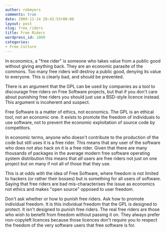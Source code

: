 ```yaml
---
author: robmyers
comments: true
date: 2009-11-14 20:43:53+00:00
layout: post
slug: free_riders
title: Free Riders
wordpress_id: 1809
categories:
- Free Culture
---
```


In economics, a "free rider" is someone who takes value from a public good without giving anything back. They are an economic parasite of the commons. Too many free riders will destroy a public good, denying its value to everyone. This is clearly bad, and should be prevented.  
  
There is an argument that the GPL can be used by companies as a tool to discourage free riders on Free Software projects, but that if you don't care about punishing free riders you should just use a BSD-style licence instead. This argument is incoherent and suspect.   
  
Free Software is a matter of ethics, not economics. The GPL is an ethical tool, not an economic one. It exists to promote the freedom of individuals to use software, not to prevent the economic exploitation of source code by competitors.  
  
In economic terms, anyone who doesn't contribute to the production of the code but still uses it is a free rider. This means that any user of the software who does not also hack on it is a free rider. Given that there are many thousands of packages in the average modern free software operating system distribution this means that *all* users are free riders not just on one project but on many if not all of those that they use.  
  
This is at odds with the idea of Free Software, where freedom is not limited to hackers (or rather their bosses) but is something for all users of software. Saying that free riders are bad mis-characterises the issue as economics not ethics and makes "open source" opposed to user freedom.  
  
Don't ask whether or how to punish free riders. Ask how to promote individual freedom. It is this individual freedom that the GPL is designed to protect. It isn't designed to punish free riders. The real free riders are those who wish to benefit from freedom without passing it on. They always prefer non-copyleft licences because those licences don't require you to respect the freedom of the very software users that free software is for.   
  



